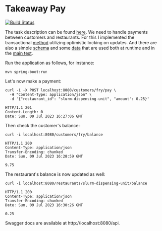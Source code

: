 # Takeaway Pay

[![Build Status](https://github.com/antivoland/jet-test/workflows/build/badge.svg)](https://github.com/antivoland/jet-test/actions/workflows/build.yml)

The task description can be found [here](TASK.md). We need to handle payments between customers and restaurants. For this I implemented the transactional [method](src/main/kotlin/antivoland/jet/service/CustomerService.kt#L31) utilizing optimistic locking on updates. And there are also a simple [schema](src/main/resources/schema.sql) and some [data](src/main/resources/data.sql) that are used both at runtime and in the [main test](src/test/kotlin/antivoland/jet/SlurmessoTest.kt).

Run the application as follows, for instance:

```shell
mvn spring-boot:run
```

Let's now make a payment:

```shell
curl -i -X POST localhost:8080/customers/fry/pay \
  -H "Content-Type: application/json" \
  -d '{"restaurant_id": "slurm-dispensing-unit", "amount": 0.25}'

HTTP/1.1 201 
Content-Length: 0
Date: Sun, 09 Jul 2023 16:27:06 GMT
```

Then check the customer's balance:

```shell
curl -i localhost:8080/customers/fry/balance

HTTP/1.1 200 
Content-Type: application/json
Transfer-Encoding: chunked
Date: Sun, 09 Jul 2023 16:28:59 GMT

9.75
```

The restaurant's balance is now updated as well:

```shell
curl -i localhost:8080/restaurants/slurm-dispensing-unit/balance

HTTP/1.1 200 
Content-Type: application/json
Transfer-Encoding: chunked
Date: Sun, 09 Jul 2023 16:30:26 GMT

0.25
```

Swagger docs are available at http://localhost:8080/api.